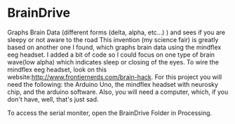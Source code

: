 # BrainDrive
Graphs Brain Data (different forms (delta, alpha, etc...) ) and sees if you are sleepy or not aware to the road
This invention (my science fair) is greatly based on another one I found, which graphs brain data using the mindflex eeg headset. 
I added a bit of code so I could focus on one type of brain wave(low alpha) which indicates sleep or closing of the eyes.
To wire the mindflex eeg headset, look on this website:http://www.frontiernerds.com/brain-hack. 
For this project you will need the following: the Arduino Uno, the mindflex headset with neurosky chip, and the arduino software. Also, 
you will need a computer, which, if you don't have, well, that's just sad.

To access the serial moniter, open the BrainDrive Folder in Processing.
